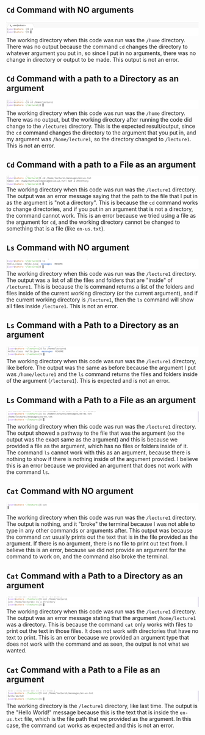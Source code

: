 ## `Cd` Command with NO arguments
![Image](LabReport1.jpg)
The working directory when this code was run was the `/home` directory. 
There was no output because the command `cd` changes the directory to whatever argument you put in, so since I put in no arguments, there was no change in directory or output to be made. 
This output is not an error.

## `Cd` Command with a path to a Directory as an argument
![Image](LabReport2.jpg)
The working directory when this code was run was the `/home` directory. There was no output, but the working directory after running the code did change to the `/lecture1` directory. This is the expected result/output, since the `cd` command changes the directory to the argument that you put in, and my argument was `/home/lecture1`, so the directory changed to `/lecture1`. This is not an error. 

## `Cd` Command with a path to a File as an argument
![Image](LabReport3.jpg)
The working directory when this code was run was the `/lecture1` directory. The output was an error message saying that the path to the file that I put in as the argument is "not a directory". This is because the `cd` command works to change directories, and if you put in an argument that is not a directory, the command cannot work. This is an error because we tried using a file as the argument for `cd`, and the working directory cannot be changed to something that is a file (like `en-us.txt`). 

## `Ls` Command with NO argument
![Image](LabReport4.jpg)
The working directory when this code was run was the `/lecture1` directory. The output was a list of all the files and folders that are "inside" of `/lecture1`. This is because the ls command returns a list of the folders and files inside of the current working directory (or the current argument), and if the current working directory is `/lecture1`, then the `ls` command will show all files inside `/lecture1`. This is not an error. 

## `Ls` Command with a Path to a Directory as an argument 
![Image](LabReport5.jpg)
The working directory when this code was run was the `/lecture1` directory, like before. The output was the same as before because the argument I put was `/home/lecture1` and the `ls` command returns the files and folders inside of the argument (`/lecture1`). This is expected and is not an error. 

## `Ls` Command with a Path to a File as an argument
![Image](LabReport6.jpg)
The working directory when this code was run was the `/lecture1` directory. The output showed a pathway to the file that was the argument (so the output was the exact same as the argument) and this is because we provided a file as the argument, which has no files or folders inside of it. The command `ls` cannot work with this as an argument, because there is nothing to show if there is nothing inside of the argument provided. I believe this is an error because we provided an argument that does not work with the command `ls`. 

## `Cat` Command with NO argument
![Image](LabReport7.jpg)
The working directory when this code was run was the `/lecture1` directory. The output is nothing, and it "broke" the terminal because I was not able to type in any other commands or arguments after. This output was because the command `cat` usually prints out the text that is in the file provided as the argument. If there is no argument, there is no file to print out text from. I believe this is an error, because we did not provide an argument for the command to work on, and the command also broke the terminal. 

## `Cat` Command with a Path to a Directory as an argument
![Image](LabReport8.jpg)
The working directory when this code was run was the `/lecture1` directory. The output was an error message stating that the argument `/home/lecture1` was a directory. This is because the command `cat` only works with files to print out the text in those files. It does not work with directories that have no text to print. This is an error because we provided an argument type that does not work with the command and as seen, the output is not what we wanted. 

## `Cat` Command with a Path to a File as an argument
![Image](LabReport9.jpg)
The working directory is the `/lecture1` directory, like last time. The output is the "Hello World!" message because this is the text that is inside the `en-us.txt` file, which is the file path that we provided as the argument. In this case, the command `cat` works as expected and this is not an error.
